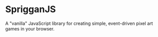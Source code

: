 # SprigganJS

A "vanilla" JavaScript library for creating simple, event-driven pixel art games
in your browser.